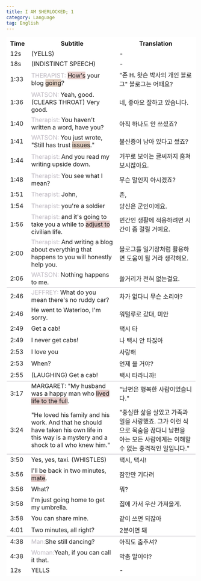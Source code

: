 ```yaml
---
title: I AM SHERLOCKED; 1
category: Language
tag: English
---
```


<html>
  <head>
    <style type="text/css">
      .line{border-bottom: 1px solid #BDB8C1;}
      table, th, td {
         border:1px solid #FFFFFF;
         background-color: #FFFFFF;
       }
    </style>
   </head>
   <body>
     <table style="border-collapse:collapse">
       <tr><th>Time</th><th>Subtitle</th><th>Translation</th></tr>
       <tr><td>12s</td><td>(YELLS)</td><td>-</td></tr>
       <tr><td>18s</td><td>(INDISTINCT SPEECH)</td><td>-</td></tr>
       <tr><td>1:33</td><td><span style="color:#BDB8C1">THERAPIST:</span> <span style="background-color:#E2CAC7">How's</span> your blog <span style="background-color:#DECABC">going</span>?</td><td>"존 H. 왓슨 박사의 개인 블로그" 블로그는 어때요?</td></tr>
       <tr><td>1:36</td><td><span style="color:#BDB8C1">WATSON:</span> Yeah, good. (CLEARS THROAT) Very good.</td><td>네, 좋아요 잘하고 있습니다.</td></tr>
       <tr><td>1:40</td><td><span style="color:#BDB8C1">Therapist:</span> You haven't written a word, have you?</td><td>아직 하나도 안 쓰셨죠?</td></tr>
       <tr><td>1:41</td><td><span style="color:#BDB8C1">WATSON:</span> You just wrote, "Still has trust <span style="background-color:#DECABC">issues</span>."</td><td>불신증이 남아 있다고 썼죠?</td></tr>
       <tr><td>1:44</td><td><span style="color:#BDB8C1">Therapist:</span> And you read my writing upside down.</td><td>거꾸로 보이는 글씨까지 훔쳐보시잖아요.</td></tr>
       <tr><td>1:48</td><td><span style="color:#BDB8C1">Therapist:</span> You see what I mean?</td><td>무슨 말인지 아시겠죠?</td></tr>
       <tr><td>1:51</td><td><span style="color:#BDB8C1">Therapist:</span> John,</td><td>존,</td></tr>
       <tr><td>1:54</td><td><span style="color:#BDB8C1">Therapist:</span> you're a soldier</td><td>당신은 군인이에요.</td></tr>
       <tr><td>1:56</td><td><span style="color:#BDB8C1">Therapist:</span> and it's going to take you a while to <span style="background-color:#E2CAC7">adjust to</span> civilian life.</td><td>민간인 생활에 적응하려면 시간이 좀 걸릴 거예요.</td></tr>
       <tr><td>2:00</td><td><span style="color:#BDB8C1">Therapist:</span> And writing a blog about everything that happens to you will honestly help you.</td><td>블로그를 일기장처럼 활용하면 도움이 될 거라 생각해요.</td></tr>
       <tr><td class="line">2:06</td><td class="line"><span style="color:#BDB8C1">WATSON:</span> Nothing happens to me.</td><td class="line">쓸거리가 전혀 없는걸요.</td></tr>
       <tr><td>2:46</td><td><span style="color:#BDB8C1">JEFFREY:</span> What do you mean there's no ruddy car?</td><td>차가 없다니 무슨 소리야?</td></tr>
       <tr><td>2:46</td><td> He went to Waterloo, I'm sorry.</td><td>워털루로 갔대, 미안</td></tr>
       <tr><td>2:49</td><td>Get a cab! </td><td>택시 타</td></tr>
       <tr><td>2:49</td><td>I never get cabs!</td><td>나 택시 안 타잖아</td></tr>
       <tr><td>2:53</td><td>I love you</td><td>사랑해</td></tr>
       <tr><td>2:53</td><td>When?</td><td>언제 올 거야?</td></tr>
       <tr><td class="line">2:55</td><td class="line">(LAUGHING) Get a cab!</td><td class="line">택시 타라니까!</td></tr>
       <tr><td>3:17</td><td>MARGARET: "My husband was a happy man who <span style="background-color:#E2CAC7">lived life to the full</span>. </td><td>"남편은 행복한 사람이었습니다."</td></tr>
       <tr><td class="line">3:24</td><td class="line">"He loved his family and his work. And that he should have taken his own life in this way is a mystery and a shock to all who knew him."</td><td class="line">"충실한 삶을 살았고 가족과 일을 사랑했죠. 그가 이런 식으로 목숨을 끊다니 남편을 아는 모든 사람에게는 이해할 수 없는 충격적인 일입니다."</td></tr>
       <tr><td>3:50</td><td>Yes, yes, taxi. (WHISTLES)</td><td>택시, 택시!</td></tr>
       <tr><td>3:56</td><td>I'll be back in two minutes, <span style="background-color:#E2CAC7">mate</span>.</td><td>잠깐만 기다려</td></tr>
       <tr><td>3:56</td><td>What?</td><td>뭐?</td></tr>
       <tr><td>3:58</td><td>I'm just going home to get my umbrella.</td><td>집에 가서 우산 가져올게.</td></tr>
       <tr><td>3:58</td><td>You can share mine.</td><td>같이 쓰면 되잖아</td></tr>
       <tr><td class="line">4:01</td><td class="line">Two minutes, all right?</td><td class="line">2분이면 돼</td></tr>
       <tr><td>4:38</td><td><span style="color:#BDB8C1">Man:</span>She still dancing?</td><td>아직도 춤추셔?</td></tr>
       <tr><td>4:38</td><td><span style="color:#BDB8C1">Woman:</span>Yeah, if you can call it that.</td><td>막춤 말이야?</td></tr>
       <tr><td>12s</td><td>YELLS</td><td>-</td></tr>
     </table>
 </body>
</html>
